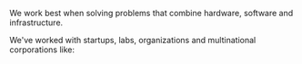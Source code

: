 We work best when solving problems that combine hardware, software and infrastructure.

We've worked with startups, labs, organizations and multinational corporations like:
